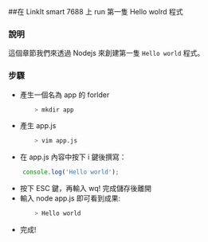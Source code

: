 ##在 LinkIt smart 7688 上 run 第一隻 Hello wolrd 程式

### 說明

這個章節我們來透過 Nodejs 來創建第一隻 `Hello world` 程式。

### 步驟

* 產生一個名為 app 的 forlder
    ``` bash
        > mkdir app
    ```
* 產生 app.js 
    ``` bash
        > vim app.js
    ```
* 在 app.js 內容中按下 i 鍵後撰寫：
``` js
    console.log('Hello world');
```
* 按下 ESC 鍵，再輸入 wq! 完成儲存後離開
* 輸入 node app.js 即可看到成果:
    ``` bash
        > Hello world
    ```
* 完成!
    

        

    